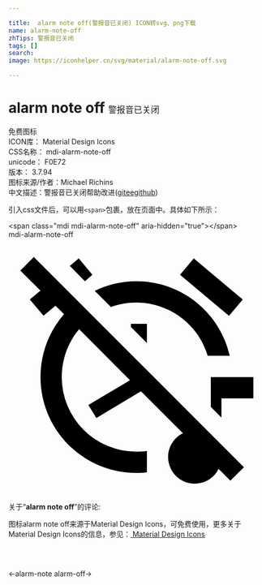 ```yaml
---

title:  alarm note off(警报音已关闭) ICON转svg、png下载
name: alarm-note-off
zhTips: 警报音已关闭
tags: []
search: 
image: https://iconhelper.cn/svg/material/alarm-note-off.svg

---
```


# alarm note off  <small style="font-size: 60%;font-weight: 100">警报音已关闭</small>


<div class="detail-page">
<p>
<span><span class="badge-success badge">免费图标</span> </span>
<br/>
<span>
ICON库：
<span class="badge-secondary badge">Material Design Icons</span> 
</span>
<br/>
<span>
CSS名称：
<span class="badge-secondary badge">mdi-alarm-note-off</span> 
</span>
<br/>
<span>
unicode：
<span class="badge-secondary badge">F0E72</span> 
<copy-btn content='F0E72' btn-title=""></copy-btn>
<copy-btn :content='String.fromCodePoint(parseInt("F0E72", 16))' btn-title="复制U"></copy-btn>
</span>
<br/>
<span>
版本：
<span class="badge-secondary badge">3.7.94</span> 
</span>
<br/>
<span>图标来源/作者：<span class="badge-light badge">Michael Richins</span></span> 
<br/>
<span class="zh-detail">中文描述：<span class="badge-primary badge">警报音已关闭</span><span class="help-link"><span>帮助改进</span>(<a href="https://gitee.com/liuwave/icon-helper/edit/master/json/material/alarm-note-off.json" target="_blank" rel="noopener noreferrer">gitee</a><a href="https://github.com/liuwave/icon-helper/edit/master/json/material/alarm-note-off.json" target="_blank" rel="noopener noreferrer">github</a></span>)</span><br/>
</p>
</div>
<div class="alert alert-dark">
  <i class="mdi mdi-alarm-note-off mdi-48px"></i>
  <i class="mdi mdi-alarm-note-off mdi-36px"></i>
  <i class="mdi mdi-alarm-note-off mdi-24px"></i>
  <i class="mdi mdi-alarm-note-off mdi-18px"></i>
</div>
<div>
  <p>引入css文件后，可以用<code>&lt;span&gt;</code>包裹，放在页面中。具体如下所示：    
  </p>
  <div class="alert alert-primary" style="font-size: 14px">
    &lt;span class="mdi mdi-alarm-note-off" aria-hidden="true"&gt;&lt;/span&gt;
    <copy-btn content='<span class="mdi mdi-alarm-note-off" aria-hidden="true"></span>'></copy-btn>
  </div>
  <div class="alert alert-secondary">
    <i class="mdi mdi-alarm-note-off"
    style="font-size: 24px"
    aria-hidden="true"></i> mdi-alarm-note-off
    <copy-btn content="mdi-alarm-note-off" btn-title="复制图标名称"></copy-btn>
  </div>
</div>
<div id="svg" class="svg-wrap">
<svg xmlns="http://www.w3.org/2000/svg" viewBox="0 0 24 24"><path d="M19,13V15.8L20,16.8V15H23V13H19M2.38,1.73L1.11,3L3,4.88L2,5.71L3.29,7.24L4.41,6.3L5.21,7.1C1.95,10.85 2.35,16.54 6.11,19.8C7.74,21.22 9.83,22 12,22C12.33,22 12.67,22 13,21.94V19.94C12.67,20 12.33,20 12,20A7,7 0 0,1 5,13C5,11.36 5.57,9.77 6.63,8.5L11.41,13.3L7.5,15.62L8.25,16.85L12.44,14.33L16.38,18.27C15.14,18.88 14.64,20.38 15.25,21.62C15.86,22.86 17.36,23.36 18.6,22.75C19.09,22.5 19.5,22.11 19.73,21.62L20.84,22.73L22.11,21.46L2.38,1.73M12,6C15.1,6 17.83,8.03 18.71,11H20.78C19.85,6.9 16.2,4 12,4C10.65,4 9.31,4.3 8.1,4.9L9.62,6.42C10.38,6.14 11.19,6 12,6M11.5,8.3L13,9.8V8H11.5V8.3M7.88,3.39L6.6,1.86L5.76,2.56L7.18,4L7.88,3.39M17.4,1.86L16.11,3.39L20.71,7.25L22,5.72L17.4,1.86Z" /></svg>
</div>
<detail full-name='mdi-alarm-note-off'></detail>
<div class="icon-detail__container">
<p>关于“<b>alarm note off</b>”的评论:</p>
</div>
<Vssue title="关于“alarm note off”的评论" />    
<div><p>图标alarm note off来源于Material Design Icons，可免费使用，更多关于 Material Design Icons的信息，参见：<a target="_blank" href="https://iconhelper.cn/material.html"> Material Design Icons</a>
</p></div>

<div style="padding:2rem 0 " class="page-nav"><p class="inner"><span class="prev">←<router-link to="/icon/alarm-note.html">alarm-note</router-link></span> <span class="next"><router-link to="/icon/alarm-off.html">alarm-off</router-link>→</span></p></div>

